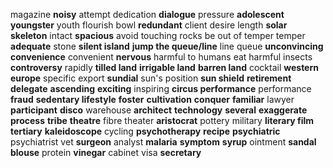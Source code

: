 magazine
**noisy**
attempt
dedication
**dialogue**
pressure
**adolescent**
**youngster**
youth
flourish
bowl
**redundant**
client
desire
length
**solar**
**skeleton**
intact
**spacious**
avoid touching rocks
be out of temper
temper
**adequate**
stone
**silent island**
**jump the queue/line**
line
queue
**unconvincing**
**convenience**
convenient
**nervous**
harmful to humans
eat harmful insects
**controversy**
rapidly
**tilled land**
**irrigable land**
**barren land**
cocktail
**western europe**
specific
export
**sundial**
sun's position
**sun shield**
**retirement**
**delegate**
**ascending**
**exciting**
inspiring
**circus performance**
performance
**fraud**
**sedentary lifestyle**
**foster**
**cultivation**
**conquer**
**familiar**
lawyer
**participant**
**disco**
warehouse
**architect**
**technology**
**several**
**exaggerate**
**process**
**tribe**
**theatre**
fibre
theater
**aristocrat**
pottery
military
**literary film**
**tertiary**
**kaleidoscope**
cycling
**psychotherapy**
**recipe**
**psychiatric**
psychiatrist
vet
**surgeon**
analyst
**malaria**
**symptom**
**syrup**
ointment
**sandal**
**blouse**
protein
**vinegar**
cabinet
visa
**secretary**